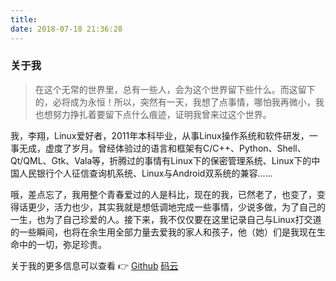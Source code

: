 ```yaml
---
title:
date: 2018-07-18 21:36:28
---
```


### 关于我

> 在这个无常的世界里，总有一些人，会为这个世界留下些什么。而这留下的，必将成为永恒！所以，突然有一天，我想了点事情，哪怕我再微小，我也想努力挣扎着要留下点什么痕迹，证明我曾来过这个世界。

我，李翔，Linux爱好者，2011年本科毕业，从事Linux操作系统和软件研发，一事无成，虚度了岁月。曾经体验过的语言和框架有C/C++、Python、Shell、Qt/QML、Gtk、Vala等，折腾过的事情有Linux下的保密管理系统、Linux下的中国人民银行个人征信查询机系统、Linux与Android双系统的兼容......

哦，差点忘了，我用整个青春爱过的人是科比，现在的我，已然老了，也变了，变得话更少，活力也少，其实我就是想低调地完成一些事情，少说多做，为了自己的一生，也为了自己珍爱的人。接下来，我不仅仅要在这里记录自己与Linux打交道的一些瞬间，也将在余生用全部力量去爱我的家人和孩子，他（她）们是我现在生命中的一切，弥足珍贵。


关于我的更多信息可以查看 👉
[Github](http://github.com/eightplus)
[码云](http://gitee.com/eightplus)
